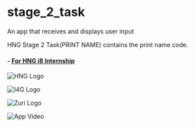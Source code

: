# stage_2_task

An app that receives and displays user input

HNG Stage 2 Task(PRINT NAME) contains the print name code.

#### - [For HNG i8 Internship](https://zuri.team)

![HNG Logo](https://www.techzim.co.zw/wp-content/uploads/2018/04/TheHNGInternship-e1524228565227.png)

![I4G Logo](https://ingressive.org/wp-content/uploads/2020/05/I4G-Logo-Color-Cropped.png)

![Zuri Logo](https://res.cloudinary.com/zuri-team/image/upload/zuriboard/tenant-logo/ms5faj5pae6nd03wazk1.png)

![App Video](https://raw.githubusercontent.com/Lord-Chris/HNG_Stage_2/main/Screenrecorder-2021-08-19-15-57-44-761.gif)
